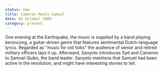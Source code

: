 ```yaml
---
status: new
title: Cameron Meets Samuel
date: 04 October 1988 
category: present
---
```

One evening at the Earthquake, the music is supplied by a band playing keroncong, a
guitar-driven genre that features sentimental Dutch-language lyrics.
Regarded as "music for old folks" the audience of senior and retired
military officers laps it up. Afterward, Sanyoto introduces Syd and
Cameron to Samuel Quiko, the band leader. Sanyoto mentions that Samuel
had been active in the revolution, and might have interesting stories to
tell.